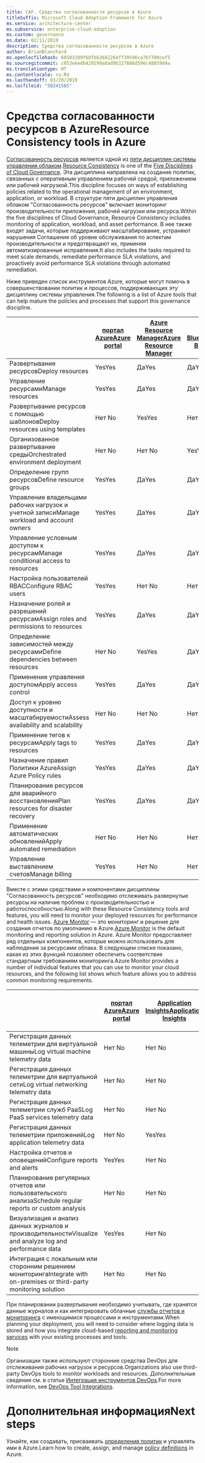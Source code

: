 ```yaml
---
title: CAF. Средства согласованности ресурсов в Azure
titleSuffix: Microsoft Cloud Adoption Framework for Azure
ms.service: architecture-center
ms.subservice: enterprise-cloud-adoption
ms.custom: governance
ms.date: 02/11/2019
description: Средства согласованности ресурсов в Azure
author: BrianBlanchard
ms.openlocfilehash: 68503289f60fbb3682264ff39546ca7b7700cef5
ms.sourcegitcommit: c053e6edb429299a0ad9b327888d596c48859d4a
ms.translationtype: HT
ms.contentlocale: ru-RU
ms.lasthandoff: 03/20/2019
ms.locfileid: "58241585"
---
```

# <a name="resource-consistency-tools-in-azure"></a><span data-ttu-id="cf52e-103">Средства согласованности ресурсов в Azure</span><span class="sxs-lookup"><span data-stu-id="cf52e-103">Resource Consistency tools in Azure</span></span>

<span data-ttu-id="cf52e-104">[Согласованность ресурсов](overview.md) является одной из [пяти дисциплин системы управления облаком](../governance-disciplines.md).</span><span class="sxs-lookup"><span data-stu-id="cf52e-104">[Resource Consistency](overview.md) is one of the [Five Disciplines of Cloud Governance](../governance-disciplines.md).</span></span> <span data-ttu-id="cf52e-105">Эта дисциплина направлена на создание политик, связанных с оперативным управлением рабочей средой, приложением или рабочей нагрузкой.</span><span class="sxs-lookup"><span data-stu-id="cf52e-105">This discipline focuses on ways of establishing policies related to the operational management of an environment, application, or workload.</span></span> <span data-ttu-id="cf52e-106">В структуре пяти дисциплин управления облаком "Согласованность ресурсов" включает мониторинг производительности приложения, рабочей нагрузки или ресурса.</span><span class="sxs-lookup"><span data-stu-id="cf52e-106">Within the five disciplines of Cloud Governance, Resource Consistency includes monitoring of application, workload, and asset performance.</span></span> <span data-ttu-id="cf52e-107">В нее также входят задачи, которые поддерживают масштабирование, устраняют нарушения Соглашения об уровне обслуживания по аспектам производительности и предотвращают их, применяя автоматизированные исправления.</span><span class="sxs-lookup"><span data-stu-id="cf52e-107">It also includes the tasks required to meet scale demands, remediate performance SLA violations, and proactively avoid performance SLA violations through automated remediation.</span></span>

<span data-ttu-id="cf52e-108">Ниже приведен список инструментов Azure, которые могут помочь в совершенствовании политик и процессов, поддерживающих эту дисциплину системы управления.</span><span class="sxs-lookup"><span data-stu-id="cf52e-108">The following is a list of Azure tools that can help mature the policies and processes that support this governance discipline.</span></span>

|    | [<span data-ttu-id="cf52e-109">портал Azure</span><span class="sxs-lookup"><span data-stu-id="cf52e-109">Azure portal</span></span>](https://azure.microsoft.com/features/azure-portal/)  | [<span data-ttu-id="cf52e-110">Azure Resource Manager</span><span class="sxs-lookup"><span data-stu-id="cf52e-110">Azure Resource Manager</span></span>](/azure/azure-resource-manager/resource-group-overview)  | [<span data-ttu-id="cf52e-111">Azure Blueprint</span><span class="sxs-lookup"><span data-stu-id="cf52e-111">Azure Blueprints</span></span>](/azure/governance/blueprints/overview) | [<span data-ttu-id="cf52e-112">Служба автоматизации Azure</span><span class="sxs-lookup"><span data-stu-id="cf52e-112">Azure Automation</span></span>](/azure/automation/automation-intro) | [<span data-ttu-id="cf52e-113">Azure AD</span><span class="sxs-lookup"><span data-stu-id="cf52e-113">Azure AD</span></span>](/azure/active-directory/fundamentals/active-directory-whatis) |
|---------|---------|---------|---------|---------|---------|
| <span data-ttu-id="cf52e-114">Развертывание ресурсов</span><span class="sxs-lookup"><span data-stu-id="cf52e-114">Deploy resources</span></span>                             | <span data-ttu-id="cf52e-115">Yes</span><span class="sxs-lookup"><span data-stu-id="cf52e-115">Yes</span></span> | <span data-ttu-id="cf52e-116">Да</span><span class="sxs-lookup"><span data-stu-id="cf52e-116">Yes</span></span> | <span data-ttu-id="cf52e-117">Да</span><span class="sxs-lookup"><span data-stu-id="cf52e-117">Yes</span></span> | <span data-ttu-id="cf52e-118">Да</span><span class="sxs-lookup"><span data-stu-id="cf52e-118">Yes</span></span> | <span data-ttu-id="cf52e-119">Нет </span><span class="sxs-lookup"><span data-stu-id="cf52e-119">No</span></span>  |
| <span data-ttu-id="cf52e-120">Управление ресурсами</span><span class="sxs-lookup"><span data-stu-id="cf52e-120">Manage resources</span></span>                             | <span data-ttu-id="cf52e-121">Yes</span><span class="sxs-lookup"><span data-stu-id="cf52e-121">Yes</span></span> | <span data-ttu-id="cf52e-122">Да</span><span class="sxs-lookup"><span data-stu-id="cf52e-122">Yes</span></span> | <span data-ttu-id="cf52e-123">Да</span><span class="sxs-lookup"><span data-stu-id="cf52e-123">Yes</span></span> | <span data-ttu-id="cf52e-124">Да</span><span class="sxs-lookup"><span data-stu-id="cf52e-124">Yes</span></span> | <span data-ttu-id="cf52e-125">Нет </span><span class="sxs-lookup"><span data-stu-id="cf52e-125">No</span></span>  |
| <span data-ttu-id="cf52e-126">Развертывание ресурсов с помощью шаблонов</span><span class="sxs-lookup"><span data-stu-id="cf52e-126">Deploy resources using templates</span></span>             | <span data-ttu-id="cf52e-127">Нет </span><span class="sxs-lookup"><span data-stu-id="cf52e-127">No</span></span>  | <span data-ttu-id="cf52e-128">Yes</span><span class="sxs-lookup"><span data-stu-id="cf52e-128">Yes</span></span> | <span data-ttu-id="cf52e-129">Нет </span><span class="sxs-lookup"><span data-stu-id="cf52e-129">No</span></span>  | <span data-ttu-id="cf52e-130">Yes</span><span class="sxs-lookup"><span data-stu-id="cf52e-130">Yes</span></span> | <span data-ttu-id="cf52e-131">Нет </span><span class="sxs-lookup"><span data-stu-id="cf52e-131">No</span></span>  |
| <span data-ttu-id="cf52e-132">Организованное развертывание среды</span><span class="sxs-lookup"><span data-stu-id="cf52e-132">Orchestrated environment deployment</span></span>          | <span data-ttu-id="cf52e-133">Нет </span><span class="sxs-lookup"><span data-stu-id="cf52e-133">No</span></span>  | <span data-ttu-id="cf52e-134">Нет </span><span class="sxs-lookup"><span data-stu-id="cf52e-134">No</span></span>  | <span data-ttu-id="cf52e-135">Yes</span><span class="sxs-lookup"><span data-stu-id="cf52e-135">Yes</span></span> | <span data-ttu-id="cf52e-136">Нет </span><span class="sxs-lookup"><span data-stu-id="cf52e-136">No</span></span>  | <span data-ttu-id="cf52e-137">Нет </span><span class="sxs-lookup"><span data-stu-id="cf52e-137">No</span></span>  |
| <span data-ttu-id="cf52e-138">Определение групп ресурсов</span><span class="sxs-lookup"><span data-stu-id="cf52e-138">Define resource groups</span></span>                       | <span data-ttu-id="cf52e-139">Yes</span><span class="sxs-lookup"><span data-stu-id="cf52e-139">Yes</span></span> | <span data-ttu-id="cf52e-140">Да</span><span class="sxs-lookup"><span data-stu-id="cf52e-140">Yes</span></span> | <span data-ttu-id="cf52e-141">Да</span><span class="sxs-lookup"><span data-stu-id="cf52e-141">Yes</span></span> | <span data-ttu-id="cf52e-142">Нет </span><span class="sxs-lookup"><span data-stu-id="cf52e-142">No</span></span>  | <span data-ttu-id="cf52e-143">Нет </span><span class="sxs-lookup"><span data-stu-id="cf52e-143">No</span></span>  |
| <span data-ttu-id="cf52e-144">Управление владельцами рабочих нагрузок и учетной записи</span><span class="sxs-lookup"><span data-stu-id="cf52e-144">Manage workload and account owners</span></span>           | <span data-ttu-id="cf52e-145">Yes</span><span class="sxs-lookup"><span data-stu-id="cf52e-145">Yes</span></span> | <span data-ttu-id="cf52e-146">Да</span><span class="sxs-lookup"><span data-stu-id="cf52e-146">Yes</span></span> | <span data-ttu-id="cf52e-147">Да</span><span class="sxs-lookup"><span data-stu-id="cf52e-147">Yes</span></span> | <span data-ttu-id="cf52e-148">Нет </span><span class="sxs-lookup"><span data-stu-id="cf52e-148">No</span></span>  | <span data-ttu-id="cf52e-149">Нет </span><span class="sxs-lookup"><span data-stu-id="cf52e-149">No</span></span>  |
| <span data-ttu-id="cf52e-150">Управление условным доступом к ресурсам</span><span class="sxs-lookup"><span data-stu-id="cf52e-150">Manage conditional access to resources</span></span>       | <span data-ttu-id="cf52e-151">Yes</span><span class="sxs-lookup"><span data-stu-id="cf52e-151">Yes</span></span> | <span data-ttu-id="cf52e-152">Да</span><span class="sxs-lookup"><span data-stu-id="cf52e-152">Yes</span></span> | <span data-ttu-id="cf52e-153">Да</span><span class="sxs-lookup"><span data-stu-id="cf52e-153">Yes</span></span> | <span data-ttu-id="cf52e-154">Нет </span><span class="sxs-lookup"><span data-stu-id="cf52e-154">No</span></span>  | <span data-ttu-id="cf52e-155">Нет </span><span class="sxs-lookup"><span data-stu-id="cf52e-155">No</span></span>  |
| <span data-ttu-id="cf52e-156">Настройка пользователей RBAC</span><span class="sxs-lookup"><span data-stu-id="cf52e-156">Configure RBAC users</span></span>                         | <span data-ttu-id="cf52e-157">Yes</span><span class="sxs-lookup"><span data-stu-id="cf52e-157">Yes</span></span> | <span data-ttu-id="cf52e-158">Нет </span><span class="sxs-lookup"><span data-stu-id="cf52e-158">No</span></span>  | <span data-ttu-id="cf52e-159">Нет </span><span class="sxs-lookup"><span data-stu-id="cf52e-159">No</span></span>  | <span data-ttu-id="cf52e-160">Нет </span><span class="sxs-lookup"><span data-stu-id="cf52e-160">No</span></span>  | <span data-ttu-id="cf52e-161">Yes</span><span class="sxs-lookup"><span data-stu-id="cf52e-161">Yes</span></span> |
| <span data-ttu-id="cf52e-162">Назначение ролей и разрешений ресурсам</span><span class="sxs-lookup"><span data-stu-id="cf52e-162">Assign roles and permissions to resources</span></span> | <span data-ttu-id="cf52e-163">Yes</span><span class="sxs-lookup"><span data-stu-id="cf52e-163">Yes</span></span> | <span data-ttu-id="cf52e-164">Да</span><span class="sxs-lookup"><span data-stu-id="cf52e-164">Yes</span></span> | <span data-ttu-id="cf52e-165">Да</span><span class="sxs-lookup"><span data-stu-id="cf52e-165">Yes</span></span> | <span data-ttu-id="cf52e-166">Нет </span><span class="sxs-lookup"><span data-stu-id="cf52e-166">No</span></span>  | <span data-ttu-id="cf52e-167">Yes</span><span class="sxs-lookup"><span data-stu-id="cf52e-167">Yes</span></span> |
| <span data-ttu-id="cf52e-168">Определение зависимостей между ресурсами</span><span class="sxs-lookup"><span data-stu-id="cf52e-168">Define dependencies between resources</span></span>        | <span data-ttu-id="cf52e-169">Нет </span><span class="sxs-lookup"><span data-stu-id="cf52e-169">No</span></span>  | <span data-ttu-id="cf52e-170">Yes</span><span class="sxs-lookup"><span data-stu-id="cf52e-170">Yes</span></span> | <span data-ttu-id="cf52e-171">Да</span><span class="sxs-lookup"><span data-stu-id="cf52e-171">Yes</span></span> | <span data-ttu-id="cf52e-172">Нет </span><span class="sxs-lookup"><span data-stu-id="cf52e-172">No</span></span>  | <span data-ttu-id="cf52e-173">Нет </span><span class="sxs-lookup"><span data-stu-id="cf52e-173">No</span></span>  |
| <span data-ttu-id="cf52e-174">Применение управления доступом</span><span class="sxs-lookup"><span data-stu-id="cf52e-174">Apply access control</span></span>                         | <span data-ttu-id="cf52e-175">Yes</span><span class="sxs-lookup"><span data-stu-id="cf52e-175">Yes</span></span> | <span data-ttu-id="cf52e-176">Да</span><span class="sxs-lookup"><span data-stu-id="cf52e-176">Yes</span></span> | <span data-ttu-id="cf52e-177">Да</span><span class="sxs-lookup"><span data-stu-id="cf52e-177">Yes</span></span> | <span data-ttu-id="cf52e-178">Нет </span><span class="sxs-lookup"><span data-stu-id="cf52e-178">No</span></span>  | <span data-ttu-id="cf52e-179">Yes</span><span class="sxs-lookup"><span data-stu-id="cf52e-179">Yes</span></span> |
| <span data-ttu-id="cf52e-180">Доступ к уровню доступности и масштабируемости</span><span class="sxs-lookup"><span data-stu-id="cf52e-180">Assess availability and scalability</span></span>          | <span data-ttu-id="cf52e-181">Нет </span><span class="sxs-lookup"><span data-stu-id="cf52e-181">No</span></span>  | <span data-ttu-id="cf52e-182">Нет </span><span class="sxs-lookup"><span data-stu-id="cf52e-182">No</span></span>  | <span data-ttu-id="cf52e-183">Нет </span><span class="sxs-lookup"><span data-stu-id="cf52e-183">No</span></span>  | <span data-ttu-id="cf52e-184">Yes</span><span class="sxs-lookup"><span data-stu-id="cf52e-184">Yes</span></span> | <span data-ttu-id="cf52e-185">Нет </span><span class="sxs-lookup"><span data-stu-id="cf52e-185">No</span></span>  |
| <span data-ttu-id="cf52e-186">Применение тегов к ресурсам</span><span class="sxs-lookup"><span data-stu-id="cf52e-186">Apply tags to resources</span></span>                      | <span data-ttu-id="cf52e-187">Yes</span><span class="sxs-lookup"><span data-stu-id="cf52e-187">Yes</span></span> | <span data-ttu-id="cf52e-188">Да</span><span class="sxs-lookup"><span data-stu-id="cf52e-188">Yes</span></span> | <span data-ttu-id="cf52e-189">Да</span><span class="sxs-lookup"><span data-stu-id="cf52e-189">Yes</span></span> | <span data-ttu-id="cf52e-190">Нет </span><span class="sxs-lookup"><span data-stu-id="cf52e-190">No</span></span>  | <span data-ttu-id="cf52e-191">Нет </span><span class="sxs-lookup"><span data-stu-id="cf52e-191">No</span></span>  |
| <span data-ttu-id="cf52e-192">Назначение правил Политики Azure</span><span class="sxs-lookup"><span data-stu-id="cf52e-192">Assign Azure Policy rules</span></span>                    | <span data-ttu-id="cf52e-193">Yes</span><span class="sxs-lookup"><span data-stu-id="cf52e-193">Yes</span></span> | <span data-ttu-id="cf52e-194">Да</span><span class="sxs-lookup"><span data-stu-id="cf52e-194">Yes</span></span> | <span data-ttu-id="cf52e-195">Да</span><span class="sxs-lookup"><span data-stu-id="cf52e-195">Yes</span></span> | <span data-ttu-id="cf52e-196">Нет </span><span class="sxs-lookup"><span data-stu-id="cf52e-196">No</span></span>  | <span data-ttu-id="cf52e-197">Нет </span><span class="sxs-lookup"><span data-stu-id="cf52e-197">No</span></span>  |
| <span data-ttu-id="cf52e-198">Планирование ресурсов для аварийного восстановления</span><span class="sxs-lookup"><span data-stu-id="cf52e-198">Plan resources for disaster recovery</span></span>         | <span data-ttu-id="cf52e-199">Yes</span><span class="sxs-lookup"><span data-stu-id="cf52e-199">Yes</span></span> | <span data-ttu-id="cf52e-200">Да</span><span class="sxs-lookup"><span data-stu-id="cf52e-200">Yes</span></span> | <span data-ttu-id="cf52e-201">Да</span><span class="sxs-lookup"><span data-stu-id="cf52e-201">Yes</span></span> | <span data-ttu-id="cf52e-202">Нет </span><span class="sxs-lookup"><span data-stu-id="cf52e-202">No</span></span>  | <span data-ttu-id="cf52e-203">Нет </span><span class="sxs-lookup"><span data-stu-id="cf52e-203">No</span></span>  |
| <span data-ttu-id="cf52e-204">Применение автоматических обновлений</span><span class="sxs-lookup"><span data-stu-id="cf52e-204">Apply automated remediation</span></span>                  | <span data-ttu-id="cf52e-205">Нет </span><span class="sxs-lookup"><span data-stu-id="cf52e-205">No</span></span>  | <span data-ttu-id="cf52e-206">Нет </span><span class="sxs-lookup"><span data-stu-id="cf52e-206">No</span></span>  | <span data-ttu-id="cf52e-207">Нет </span><span class="sxs-lookup"><span data-stu-id="cf52e-207">No</span></span>  | <span data-ttu-id="cf52e-208">Yes</span><span class="sxs-lookup"><span data-stu-id="cf52e-208">Yes</span></span> | <span data-ttu-id="cf52e-209">Нет </span><span class="sxs-lookup"><span data-stu-id="cf52e-209">No</span></span>  |
| <span data-ttu-id="cf52e-210">Управление выставлением счетов</span><span class="sxs-lookup"><span data-stu-id="cf52e-210">Manage billing</span></span>                               | <span data-ttu-id="cf52e-211">Yes</span><span class="sxs-lookup"><span data-stu-id="cf52e-211">Yes</span></span> | <span data-ttu-id="cf52e-212">Нет </span><span class="sxs-lookup"><span data-stu-id="cf52e-212">No</span></span>  | <span data-ttu-id="cf52e-213">Нет </span><span class="sxs-lookup"><span data-stu-id="cf52e-213">No</span></span>  | <span data-ttu-id="cf52e-214">Нет </span><span class="sxs-lookup"><span data-stu-id="cf52e-214">No</span></span>  | <span data-ttu-id="cf52e-215">Нет </span><span class="sxs-lookup"><span data-stu-id="cf52e-215">No</span></span>  |

<span data-ttu-id="cf52e-216">Вместе с этими средствами и компонентами дисциплины "Согласованность ресурсов" необходимо отслеживать развернутые ресурсы на наличие проблем с производительностью и работоспособностью.</span><span class="sxs-lookup"><span data-stu-id="cf52e-216">Along with these Resource Consistency tools and features, you will need to monitor your deployed resources for performance and health issues.</span></span> <span data-ttu-id="cf52e-217">[Azure Monitor](/azure/azure-monitor/overview) — это мониторинг и решение для создания отчетов по умолчанию в Azure.</span><span class="sxs-lookup"><span data-stu-id="cf52e-217">[Azure Monitor](/azure/azure-monitor/overview) is the default monitoring and reporting solution in Azure.</span></span> <span data-ttu-id="cf52e-218">Azure Monitor предоставляет ряд отдельных компонентов, которые можно использовать для наблюдения за ресурсами облака. В следующем списке показано, какая из этих функций позволяет обеспечить соответствие стандартным требованиям мониторинга.</span><span class="sxs-lookup"><span data-stu-id="cf52e-218">Azure Monitor provides a number of individual features that you can use to monitor your cloud resources, and the following list shows which feature allows you to address common monitoring requirements.</span></span>

|                                                    | [<span data-ttu-id="cf52e-219">портал Azure</span><span class="sxs-lookup"><span data-stu-id="cf52e-219">Azure portal</span></span>](https://azure.microsoft.com/features/azure-portal/) | [<span data-ttu-id="cf52e-220">Application Insights</span><span class="sxs-lookup"><span data-stu-id="cf52e-220">Application Insights</span></span>](/azure/application-insights/app-insights-overview) | [<span data-ttu-id="cf52e-221">Служба Log Analytics</span><span class="sxs-lookup"><span data-stu-id="cf52e-221">Log Analytics</span></span>](/azure/azure-monitor/log-query/log-query-overview) | [<span data-ttu-id="cf52e-222">REST API Azure Monitor</span><span class="sxs-lookup"><span data-stu-id="cf52e-222">Azure Monitor Rest API</span></span>](/rest/api/monitor/) |
|----------------------------------------------------|--------------|----------------------|---------------|------------------------|
| <span data-ttu-id="cf52e-223">Регистрация данных телеметрии для виртуальной машины</span><span class="sxs-lookup"><span data-stu-id="cf52e-223">Log virtual machine telemetry data</span></span>                 | <span data-ttu-id="cf52e-224">Нет </span><span class="sxs-lookup"><span data-stu-id="cf52e-224">No</span></span>           | <span data-ttu-id="cf52e-225">Нет </span><span class="sxs-lookup"><span data-stu-id="cf52e-225">No</span></span>                   | <span data-ttu-id="cf52e-226">Yes</span><span class="sxs-lookup"><span data-stu-id="cf52e-226">Yes</span></span>           | <span data-ttu-id="cf52e-227">Нет </span><span class="sxs-lookup"><span data-stu-id="cf52e-227">No</span></span>                     |
| <span data-ttu-id="cf52e-228">Регистрация данных телеметрии для виртуальной сети</span><span class="sxs-lookup"><span data-stu-id="cf52e-228">Log virtual networking telemetry data</span></span>              | <span data-ttu-id="cf52e-229">Нет </span><span class="sxs-lookup"><span data-stu-id="cf52e-229">No</span></span>           | <span data-ttu-id="cf52e-230">Нет </span><span class="sxs-lookup"><span data-stu-id="cf52e-230">No</span></span>                   | <span data-ttu-id="cf52e-231">Yes</span><span class="sxs-lookup"><span data-stu-id="cf52e-231">Yes</span></span>           | <span data-ttu-id="cf52e-232">Нет </span><span class="sxs-lookup"><span data-stu-id="cf52e-232">No</span></span>                     |
| <span data-ttu-id="cf52e-233">Регистрация данных телеметрии служб PaaS</span><span class="sxs-lookup"><span data-stu-id="cf52e-233">Log PaaS services telemetry data</span></span>                   | <span data-ttu-id="cf52e-234">Нет </span><span class="sxs-lookup"><span data-stu-id="cf52e-234">No</span></span>           | <span data-ttu-id="cf52e-235">Нет </span><span class="sxs-lookup"><span data-stu-id="cf52e-235">No</span></span>                   | <span data-ttu-id="cf52e-236">Yes</span><span class="sxs-lookup"><span data-stu-id="cf52e-236">Yes</span></span>           | <span data-ttu-id="cf52e-237">Нет </span><span class="sxs-lookup"><span data-stu-id="cf52e-237">No</span></span>                     |
| <span data-ttu-id="cf52e-238">Регистрация данных телеметрии приложений</span><span class="sxs-lookup"><span data-stu-id="cf52e-238">Log application telemetry data</span></span>                     | <span data-ttu-id="cf52e-239">Нет </span><span class="sxs-lookup"><span data-stu-id="cf52e-239">No</span></span>           | <span data-ttu-id="cf52e-240">Yes</span><span class="sxs-lookup"><span data-stu-id="cf52e-240">Yes</span></span>                  | <span data-ttu-id="cf52e-241">Нет </span><span class="sxs-lookup"><span data-stu-id="cf52e-241">No</span></span>            | <span data-ttu-id="cf52e-242">Нет </span><span class="sxs-lookup"><span data-stu-id="cf52e-242">No</span></span>                     |
| <span data-ttu-id="cf52e-243">Настройка отчетов и оповещений</span><span class="sxs-lookup"><span data-stu-id="cf52e-243">Configure reports and alerts</span></span>                       | <span data-ttu-id="cf52e-244">Yes</span><span class="sxs-lookup"><span data-stu-id="cf52e-244">Yes</span></span>          | <span data-ttu-id="cf52e-245">Нет </span><span class="sxs-lookup"><span data-stu-id="cf52e-245">No</span></span>                   | <span data-ttu-id="cf52e-246">Нет </span><span class="sxs-lookup"><span data-stu-id="cf52e-246">No</span></span>            | <span data-ttu-id="cf52e-247">Yes</span><span class="sxs-lookup"><span data-stu-id="cf52e-247">Yes</span></span>                    |
| <span data-ttu-id="cf52e-248">Планирование регулярных отчетов или пользовательского анализа</span><span class="sxs-lookup"><span data-stu-id="cf52e-248">Schedule regular reports or custom analysis</span></span>        | <span data-ttu-id="cf52e-249">Нет </span><span class="sxs-lookup"><span data-stu-id="cf52e-249">No</span></span>           | <span data-ttu-id="cf52e-250">Нет </span><span class="sxs-lookup"><span data-stu-id="cf52e-250">No</span></span>                   | <span data-ttu-id="cf52e-251">Нет </span><span class="sxs-lookup"><span data-stu-id="cf52e-251">No</span></span>            | <span data-ttu-id="cf52e-252">Нет </span><span class="sxs-lookup"><span data-stu-id="cf52e-252">No</span></span>                     |
| <span data-ttu-id="cf52e-253">Визуализация и анализ данных журналов и производительности</span><span class="sxs-lookup"><span data-stu-id="cf52e-253">Visualize and analyze log and performance data</span></span>     | <span data-ttu-id="cf52e-254">Yes</span><span class="sxs-lookup"><span data-stu-id="cf52e-254">Yes</span></span>          | <span data-ttu-id="cf52e-255">Нет </span><span class="sxs-lookup"><span data-stu-id="cf52e-255">No</span></span>                   | <span data-ttu-id="cf52e-256">Нет </span><span class="sxs-lookup"><span data-stu-id="cf52e-256">No</span></span>            | <span data-ttu-id="cf52e-257">Нет </span><span class="sxs-lookup"><span data-stu-id="cf52e-257">No</span></span>                     |
| <span data-ttu-id="cf52e-258">Интеграция с локальным или сторонним решением мониторинга</span><span class="sxs-lookup"><span data-stu-id="cf52e-258">Integrate with on-premises or third-party monitoring solution</span></span>     | <span data-ttu-id="cf52e-259">Нет </span><span class="sxs-lookup"><span data-stu-id="cf52e-259">No</span></span>           | <span data-ttu-id="cf52e-260">Нет </span><span class="sxs-lookup"><span data-stu-id="cf52e-260">No</span></span>                   | <span data-ttu-id="cf52e-261">Нет </span><span class="sxs-lookup"><span data-stu-id="cf52e-261">No</span></span>            | <span data-ttu-id="cf52e-262">Yes</span><span class="sxs-lookup"><span data-stu-id="cf52e-262">Yes</span></span>                    |

<span data-ttu-id="cf52e-263">При планировании развертывания необходимо учитывать, где хранятся данные журналов и как интегрировать облачные [службы отчетов и мониторинга](../../decision-guides/log-and-report/overview.md) с имеющимися процессами и инструментами.</span><span class="sxs-lookup"><span data-stu-id="cf52e-263">When planning your deployment, you will need to consider where logging data is stored and how you integrate cloud-based [reporting and monitoring services](../../decision-guides/log-and-report/overview.md) with your existing processes and tools.</span></span>

> [!NOTE]
> <span data-ttu-id="cf52e-264">Организации также используют сторонние средства DevOps для отслеживания рабочих нагрузок и ресурсов.</span><span class="sxs-lookup"><span data-stu-id="cf52e-264">Organizations also use third-party DevOps tools to monitor workloads and resources.</span></span> <span data-ttu-id="cf52e-265">Дополнительные сведения см. в статье [Интеграция инструментов DevOps](https://azure.microsoft.com/products/devops-tool-integrations/).</span><span class="sxs-lookup"><span data-stu-id="cf52e-265">For more information, see [DevOps Tool Integrations](https://azure.microsoft.com/products/devops-tool-integrations/).</span></span>

# <a name="next-steps"></a><span data-ttu-id="cf52e-266">Дополнительная информация</span><span class="sxs-lookup"><span data-stu-id="cf52e-266">Next steps</span></span>

<span data-ttu-id="cf52e-267">Узнайте, как создавать, присваивать [определения политик](/azure/governance/policy/) и управлять ими в Azure.</span><span class="sxs-lookup"><span data-stu-id="cf52e-267">Learn how to create, assign, and manage [policy definitions](/azure/governance/policy/) in Azure.</span></span>
